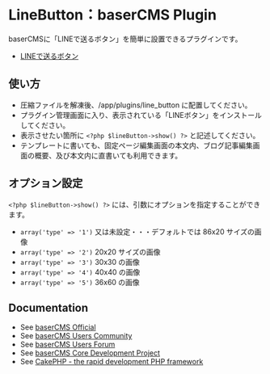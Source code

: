 LineButton：baserCMS Plugin
==========

baserCMSに「LINEで送るボタン」を簡単に設置できるプラグインです。

- [LINEで送るボタン](http://media.line.naver.jp/ja/)


使い方
-------------

* 圧縮ファイルを解凍後、/app/plugins/line_button に配置してください。　
* プラグイン管理画面に入り、表示されている「LINEボタン」をインストールしてください。
* 表示させたい箇所に `<?php $lineButton->show() ?>` と記述してください。
* テンプレートに書いても、固定ページ編集画面の本文内、ブログ記事編集画面の概要、及び本文内に直書いても利用できます。


オプション設定
-------------

`<?php $lineButton->show() ?>` には、引数にオプションを指定することができます。

* `array('type' => '1')` 又は未設定・・・デフォルトでは 86x20 サイズの画像
* `array('type' => '2')` 20x20 サイズの画像
* `array('type' => '3')` 30x30 の画像
* `array('type' => '4')` 40x40 の画像
* `array('type' => '5')` 36x60 の画像


Documentation
-------------

- See [baserCMS Official](http://basercms.net/)
- See [baserCMS Users Community](http://sites.google.com/site/baserusers/)
- See [baserCMS Users Forum](http://forum.basercms.net/)
- See [baserCMS Core Development Project](http://project.e-catchup.jp/projects/show/basercms) 
- See [CakePHP - the rapid development PHP framework](http://cakephp.jp)
